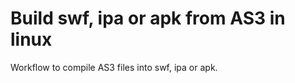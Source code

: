 Build swf, ipa or apk from AS3 in linux
=========================================

Workflow to compile AS3 files into swf, ipa or apk.
